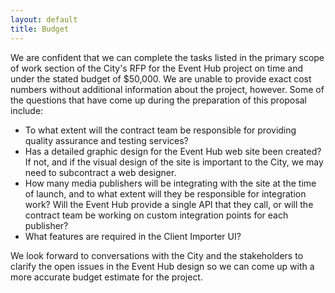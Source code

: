 ```yaml
---
layout: default
title: Budget
---
```


We are confident that we can complete the tasks listed in the primary scope of work
section of the City's RFP for the Event Hub project on time and under the stated
budget of $50,000.  We are unable to provide exact cost numbers without additional
information about the project, however.  Some of the questions that have come up during the
preparation of this proposal include:

* To what extent will the contract team be responsible for providing quality assurance
  and testing services?
* Has a detailed graphic design for the Event Hub web site been created?  If not, and
  if the visual design of the site is important to the City, we may need to subcontract a
  web designer.
* How many media publishers will be integrating with the site at the time of launch,
  and to what extent will they be responsible for integration work?  Will the Event Hub
  provide a single API that they call, or will the contract team be working on custom
  integration points for each publisher?
* What features are required in the Client Importer UI?

We look forward to conversations with the City and the stakeholders to clarify the open
issues in the Event Hub design so we can come up with a more accurate budget estimate
for the project.